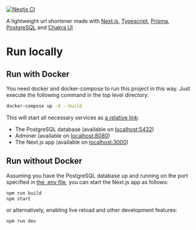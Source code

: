 [![Nextjs CI](https://github.com/CapOfCave/next-url-shortener/actions/workflows/ci.yml/badge.svg)](https://github.com/CapOfCave/next-url-shortener/actions/workflows/ci.yml)

A lightweight url shortener made with [Next.js](https://nextjs.org/), [Typescript](https://www.typescriptlang.org/), [Prisma](https://www.prisma.io/), [PostgreSQL](https://www.postgresql.org/) and [Chakra UI](https://chakra-ui.com/)

# Run locally

## Run with Docker

You need docker and docker-compose to run this project in this way. Just execute the following command in the top level directory:

```sh
docker-compose up -d --build
```

This will start all necessary services as [a relative link](other_file.md):
 - The PostgreSQL database (available on [localhost:5432](http://localhost:5432/))
 - Adminer (available on [localhost:8080](http://localhost:8080/))
 - The Next.js app (available on [localhost:3000](http://localhost:3000/))


## Run without Docker

Assuming you have the PostgreSQL database up and running on the port specified in [the .env file](.env), you can start the Next.js app as follows:

```sh
npm run build
npm start
```
or alternatively, enabling live reload and other development features:
```sh
npm run dev
```


